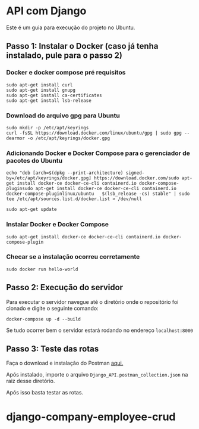 # API com Django

Este é um guia para execução do projeto no Ubuntu.

## Passo 1: Instalar o Docker (caso já tenha instalado, pule para o passo 2)

### Docker e docker compose pré requisitos
```
sudo apt-get install curl
sudo apt-get install gnupg
sudo apt-get install ca-certificates
sudo apt-get install lsb-release
```
### Download do arquivo gpg para Ubuntu

```
sudo mkdir -p /etc/apt/keyrings
curl -fsSL https://download.docker.com/linux/ubuntu/gpg | sudo gpg --dearmor -o /etc/apt/keyrings/docker.gpg
```

### Adicionando Docker e Docker Compose para o gerenciador de pacotes do Ubuntu

```
echo "deb [arch=$(dpkg --print-architecture) signed-by=/etc/apt/keyrings/docker.gpg] https://download.docker.com/sudo apt-get install docker-ce docker-ce-cli containerd.io docker-compose-pluginsudo apt-get install docker-ce docker-ce-cli containerd.io docker-compose-pluginlinux/ubuntu   $(lsb_release -cs) stable" | sudo tee /etc/apt/sources.list.d/docker.list > /dev/null

sudo apt-get update
```

### Instalar Docker e Docker Compose

```
sudo apt-get install docker-ce docker-ce-cli containerd.io docker-compose-plugin
```

### Checar se a instalação ocorreu corretamente

```
sudo docker run hello-world
```

## Passo 2: Execução do servidor

Para executar o servidor navegue até o diretório onde o repositório foi clonado e digite o seguinte comando:

```
docker-compose up -d --build
```

Se tudo ocorrer bem o servidor estará rodando no endereço `localhost:8000`

## Passo 3: Teste das rotas

Faça o download e instalação do Postman [aqui.](https://learning.postman.com/docs/getting-started/installation-and-updates/#installing-postman-on-linux)

Após instalado, importe o arquivo `Django_API.postman_collection.json` na raiz desse diretório.

Após isso basta testar as rotas.

# django-company-employee-crud
